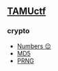 

## [TAMUctf](https://tamuctf.com/)

### crypto

- [Numbers :pensive:](https://github.com/Hed6eH0g/ctf/blob/main/2023/tamuctf/numbers-pensive/README.md)
- [MD5](https://github.com/Hed6eH0g/ctf/blob/main/2023/tamuctf/md5/README.md)
- [PRNG]()
